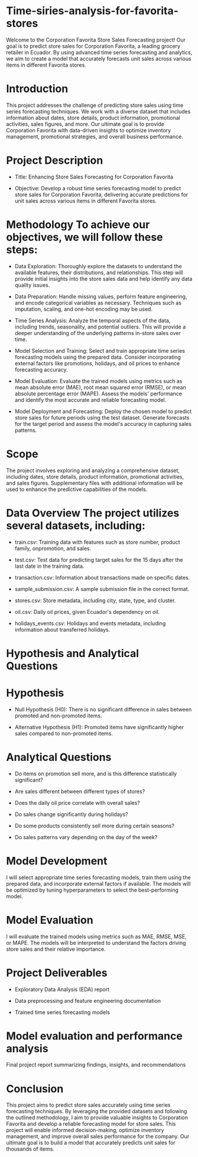 # Time-siries-analysis-for-favorita-stores
Welcome to the Corporation Favorita Store Sales Forecasting project! Our goal is to predict store sales for Corporation Favorita, a leading grocery retailer in Ecuador. By using advanced time series forecasting and analytics, we aim to create a model that accurately forecasts unit sales across various items in different Favorita stores.

# Introduction
This project addresses the challenge of predicting store sales using time series forecasting techniques. We work with a diverse dataset that includes information about dates, store details, product information, promotional activities, sales figures, and more. Our ultimate goal is to provide Corporation Favorita with data-driven insights to optimize inventory management, promotional strategies, and overall business performance.

# Project Description
- Title: Enhancing Store Sales Forecasting for Corporation Favorita

- Objective: Develop a robust time series forecasting model to predict store sales for Corporation Favorita, delivering accurate predictions for unit sales across various items in different Favorita stores.

# Methodology To achieve our objectives, we will follow these steps:

- Data Exploration: Thoroughly explore the datasets to understand the available features, their distributions, and relationships. This step will provide initial insights into the store sales data and help identify any data quality issues.

- Data Preparation: Handle missing values, perform feature engineering, and encode categorical variables as necessary. Techniques such as imputation, scaling, and one-hot encoding may be used.

- Time Series Analysis: Analyze the temporal aspects of the data, including trends, seasonality, and potential outliers. This will provide a deeper understanding of the underlying patterns in-store sales over time.

- Model Selection and Training: Select and train appropriate time series forecasting models using the prepared data. Consider incorporating external factors like promotions, holidays, and oil prices to enhance forecasting accuracy.

- Model Evaluation: Evaluate the trained models using metrics such as mean absolute error (MAE), root mean squared error (RMSE), or mean absolute percentage error (MAPE). Assess the models' performance and identify the most accurate and reliable forecasting model.

- Model Deployment and Forecasting: Deploy the chosen model to predict store sales for future periods using the test dataset. Generate forecasts for the target period and assess the model's accuracy in capturing sales patterns.

# Scope
The project involves exploring and analyzing a comprehensive dataset, including dates, store details, product information, promotional activities, and sales figures. Supplementary files with additional information will be used to enhance the predictive capabilities of the models.

# Data Overview The project utilizes several datasets, including:

- train.csv: Training data with features such as store number, product family, onpromotion, and sales.

- test.csv: Test data for predicting target sales for the 15 days after the last date in the training data.

- transaction.csv: Information about transactions made on specific dates.

- sample_submission.csv: A sample submission file in the correct format.

- stores.csv: Store metadata, including city, state, type, and cluster.

- oil.csv: Daily oil prices, given Ecuador's dependency on oil.

- holidays_events.csv: Holidays and events metadata, including information about transferred holidays.

# Hypothesis and Analytical Questions
# Hypothesis

- Null Hypothesis (H0): There is no significant difference in sales between promoted and non-promoted items.

- Alternative Hypothesis (H1): Promoted items have significantly higher sales compared to non-promoted items.

# Analytical Questions
- Do items on promotion sell more, and is this difference statistically significant?

- Are sales different between different types of stores?

- Does the daily oil price correlate with overall sales?

- Do sales change significantly during holidays?

- Do some products consistently sell more during certain seasons?

- Do sales patterns vary depending on the day of the week?

# Model Development
I will select appropriate time series forecasting models, train them using the prepared data, and incorporate external factors if available. The models will be optimized by tuning hyperparameters to select the best-performing model.

# Model Evaluation
I will evaluate the trained models using metrics such as MAE, RMSE, MSE, or MAPE. The models will be interpreted to understand the factors driving store sales and their relative importance.

# Project Deliverables
- Exploratory Data Analysis (EDA) report

- Data preprocessing and feature engineering documentation

- Trained time series forecasting models

# Model evaluation and performance analysis
Final project report summarizing findings, insights, and recommendations

# Conclusion
This project aims to predict store sales accurately using time series forecasting techniques. By leveraging the provided datasets and following the outlined methodology, I aim to provide valuable insights to Corporation Favorita and develop a reliable forecasting model for store sales. This project will enable informed decision-making, optimize inventory management, and improve overall sales performance for the company. Our ultimate goal is to build a model that accurately predicts unit sales for thousands of items.
